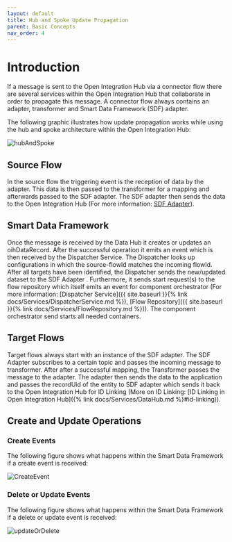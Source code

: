 ```yaml
---
layout: default
title: Hub and Spoke Update Propagation
parent: Basic Concepts
nav_order: 4
---
```


# Introduction

If a message is sent to the Open Integration Hub via a connector flow there are several services within the Open Integration Hub that collaborate in order to propagate this message.
A connector flow always contains an adapter, transformer and Smart Data Framework (SDF) adapter.

The following graphic illustrates how update propagation works while using the hub and spoke architecture within the Open Integration Hub:

![hubAndSpoke](https://raw.githubusercontent.com/openintegrationhub/openintegrationhub.github.io/master/assets/images/hubAndSpoke.png)

## Source Flow

In the source flow the triggering event is the reception of data by the adapter. This data is then passed to the transformer for a mapping and afterwards passed to the SDF adapter.
The SDF adapter then sends the data to the Open Integration Hub (For more information: [SDF Adapter](https://github.com/openintegrationhub/sdf-adapter)).

## Smart Data Framework

Once the message is received by the Data Hub it creates or updates an oihDataRecord. After the successful operation it emits an event which is then received by the Dispatcher Service.
The Dispatcher looks up configurations in which the source-flowId matches the incoming flowId. After all targets have been identified, the Dispatcher sends the new/updated dataset to the SDF Adapter . Furthermore, it sends start request(s) to the flow repository which itself emits an event for component orchestrator (For more information: [Dispatcher Service]({{ site.baseurl }}{% link  docs/Services/DispatcherService.md %}), [Flow Repository]({{ site.baseurl }}{% link  docs/Services/FlowRepository.md %})). The component orchestrator send starts all needed containers.

## Target Flows

Target flows always start with an instance of the SDF adapter. The SDF Adapter subscribes to a certain topic and passes the incoming message to transformer. After after a successful mapping, the Transformer passes the message to the adapter. The adapter then sends the data to the application and passes the recordUid of the entity to SDF adapter which sends it back to the Open Integration Hub for ID Linking (More on ID Linking: [ID Linking in Open Integration Hub]({% link docs/Services/DataHub.md %}#id-linking)).

## Create and Update Operations

### Create Events

The following figure shows what happens within the Smart Data Framework if a create event is received:

![CreateEvent](https://raw.githubusercontent.com/openintegrationhub/openintegrationhub.github.io/master/assets/images/Create-SDFCommunication.png)

### Delete or Update Events

The following figure shows what happens within the Smart Data Framework if a delete or update event is received:

![updateOrDelete](https://raw.githubusercontent.com/openintegrationhub/openintegrationhub.github.io/master/assets/images/UpdateOrDelete-SDFCommunication.png)
